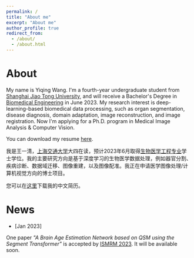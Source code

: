 ```yaml
---
permalink: /
title: "About me"
excerpt: "About me"
author_profile: true
redirect_from: 
  - /about/
  - /about.html
---
```


# About 

My name is Yiqing Wang. I'm a fourth-year undergraduate student from [Shanghai Jiao Tong University](https://en.sjtu.edu.cn/), and will receive a Bachelor's Degree in [Biomedical Engineering](http://en.bme.sjtu.edu.cn/) in June 2023. My research interest is deep-learning-based biomedical data processing, such as organ segmentation, disease diagnosis, domain adaptation, image reconstruction, and image registration. Now I'm applying for a Ph.D. program in Medical Image Analysis & Computer Vision.

You can download my resume [here](https://yqwang01.github.io/files/resume_ENG.pdf).

我是王一清，[上海交通大学](https://www.sjtu.edu.cn/)大四在读，预计2023年6月取得[生物医学工程专业](https://bme.sjtu.edu.cn/)学士学位。我的主要研究方向是基于深度学习的生物医学数据处理，例如器官分割、疾病诊断、数据域迁移、图像重建，以及图像配准。我正在申请医学图像处理/计算机视觉方向的博士项目。

您可以在[这里](https://yqwang01.github.io/files/resume_CHN.pdf)下载我的中文简历。

# News

- \[Jan 2023\] 

One paper *"A Brain Age Estimation Network based on QSM using the Segment Transformer"* is accepted by [ISMRM 2023](https://www.ismrm.org/23m/). It will be available soon.
